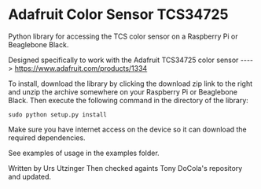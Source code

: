 Adafruit Color Sensor TCS34725
==============================

Python library for accessing the TCS color sensor on a Raspberry Pi or Beaglebone Black.

Designed specifically to work with the Adafruit TCS34725 color sensor ----> https://www.adafruit.com/products/1334

To install, download the library by clicking the download zip link to the right and unzip the archive somewhere on your Raspberry Pi or Beaglebone Black. Then execute the following command in the directory of the library:

````
sudo python setup.py install
````

Make sure you have internet access on the device so it can download the required dependencies.

See examples of usage in the examples folder.

Written by Urs Utzinger
Then checked againts Tony DoCola's repository and updated.
